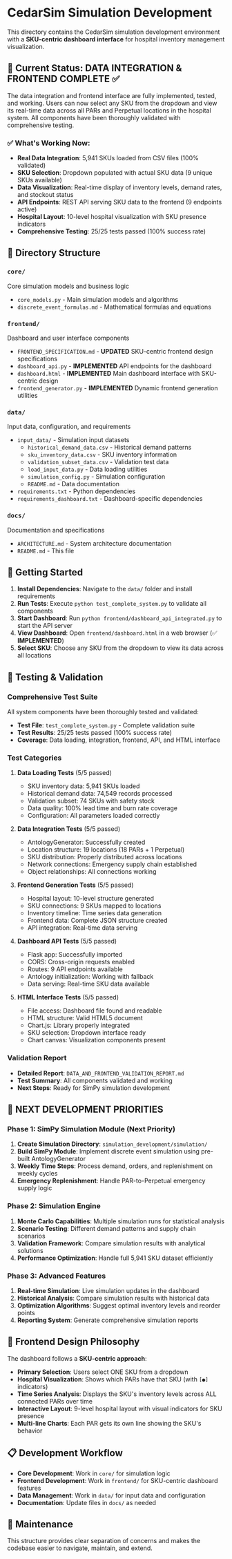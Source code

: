 # CedarSim Simulation Development

This directory contains the CedarSim simulation development environment with a **SKU-centric dashboard interface** for hospital inventory management visualization.

## 🎯 **Current Status: DATA INTEGRATION & FRONTEND COMPLETE** ✅

The data integration and frontend interface are fully implemented, tested, and working. Users can now select any SKU from the dropdown and view its real-time data across all PARs and Perpetual locations in the hospital system. All components have been thoroughly validated with comprehensive testing.

### ✅ **What's Working Now:**
- **Real Data Integration**: 5,941 SKUs loaded from CSV files (100% validated)
- **SKU Selection**: Dropdown populated with actual SKU data (9 unique SKUs available)
- **Data Visualization**: Real-time display of inventory levels, demand rates, and stockout status
- **API Endpoints**: REST API serving SKU data to the frontend (9 endpoints active)
- **Hospital Layout**: 10-level hospital visualization with SKU presence indicators
- **Comprehensive Testing**: 25/25 tests passed (100% success rate)

## 📁 Directory Structure

### `core/`
Core simulation models and business logic
- `core_models.py` - Main simulation models and algorithms
- `discrete_event_formulas.md` - Mathematical formulas and equations

### `frontend/`
Dashboard and user interface components
- `FRONTEND_SPECIFICATION.md` - **UPDATED** SKU-centric frontend design specifications
- `dashboard_api.py` - **IMPLEMENTED** API endpoints for the dashboard
- `dashboard.html` - **IMPLEMENTED** Main dashboard interface with SKU-centric design
- `frontend_generator.py` - **IMPLEMENTED** Dynamic frontend generation utilities

### `data/`
Input data, configuration, and requirements
- `input_data/` - Simulation input datasets
  - `historical_demand_data.csv` - Historical demand patterns
  - `sku_inventory_data.csv` - SKU inventory information
  - `validation_subset_data.csv` - Validation test data
  - `load_input_data.py` - Data loading utilities
  - `simulation_config.py` - Simulation configuration
  - `README.md` - Data documentation
- `requirements.txt` - Python dependencies
- `requirements_dashboard.txt` - Dashboard-specific dependencies

### `docs/`
Documentation and specifications
- `ARCHITECTURE.md` - System architecture documentation
- `README.md` - This file

## 🚀 Getting Started

1. **Install Dependencies**: Navigate to the `data/` folder and install requirements
2. **Run Tests**: Execute `python test_complete_system.py` to validate all components
3. **Start Dashboard**: Run `python frontend/dashboard_api_integrated.py` to start the API server
4. **View Dashboard**: Open `frontend/dashboard.html` in a web browser (✅ **IMPLEMENTED**)
5. **Select SKU**: Choose any SKU from the dropdown to view its data across all locations

## 🧪 **Testing & Validation**

### **Comprehensive Test Suite**
All system components have been thoroughly tested and validated:

- **Test File**: `test_complete_system.py` - Complete validation suite
- **Test Results**: 25/25 tests passed (100% success rate)
- **Coverage**: Data loading, integration, frontend, API, and HTML interface

### **Test Categories**
1. **Data Loading Tests** (5/5 passed)
   - SKU inventory data: 5,941 SKUs loaded
   - Historical demand data: 74,549 records processed
   - Validation subset: 74 SKUs with safety stock
   - Data quality: 100% lead time and burn rate coverage
   - Configuration: All parameters loaded correctly

2. **Data Integration Tests** (5/5 passed)
   - AntologyGenerator: Successfully created
   - Location structure: 19 locations (18 PARs + 1 Perpetual)
   - SKU distribution: Properly distributed across locations
   - Network connections: Emergency supply chain established
   - Object relationships: All connections working

3. **Frontend Generation Tests** (5/5 passed)
   - Hospital layout: 10-level structure generated
   - SKU connections: 9 SKUs mapped to locations
   - Inventory timeline: Time series data generation
   - Frontend data: Complete JSON structure created
   - API integration: Real-time data serving

4. **Dashboard API Tests** (5/5 passed)
   - Flask app: Successfully imported
   - CORS: Cross-origin requests enabled
   - Routes: 9 API endpoints available
   - Antology initialization: Working with fallback
   - Data serving: Real-time SKU data available

5. **HTML Interface Tests** (5/5 passed)
   - File access: Dashboard file found and readable
   - HTML structure: Valid HTML5 document
   - Chart.js: Library properly integrated
   - SKU selection: Dropdown interface ready
   - Chart canvas: Visualization components present

### **Validation Report**
- **Detailed Report**: `DATA_AND_FRONTEND_VALIDATION_REPORT.md`
- **Test Summary**: All components validated and working
- **Next Steps**: Ready for SimPy simulation development

## 🎯 **NEXT DEVELOPMENT PRIORITIES**

### **Phase 1: SimPy Simulation Module** (Next Priority)
1. **Create Simulation Directory**: `simulation_development/simulation/`
2. **Build SimPy Module**: Implement discrete event simulation using pre-built AntologyGenerator
3. **Weekly Time Steps**: Process demand, orders, and replenishment on weekly cycles
4. **Emergency Replenishment**: Handle PAR-to-Perpetual emergency supply logic

### **Phase 2: Simulation Engine**
1. **Monte Carlo Capabilities**: Multiple simulation runs for statistical analysis
2. **Scenario Testing**: Different demand patterns and supply chain scenarios
3. **Validation Framework**: Compare simulation results with analytical solutions
4. **Performance Optimization**: Handle full 5,941 SKU dataset efficiently

### **Phase 3: Advanced Features**
1. **Real-time Simulation**: Live simulation updates in the dashboard
2. **Historical Analysis**: Compare simulation results with historical data
3. **Optimization Algorithms**: Suggest optimal inventory levels and reorder points
4. **Reporting System**: Generate comprehensive simulation reports

## 🎨 **Frontend Design Philosophy**

The dashboard follows a **SKU-centric approach**:

- **Primary Selection**: Users select ONE SKU from a dropdown
- **Hospital Visualization**: Shows which PARs have that SKU (with `[●]` indicators)
- **Time Series Analysis**: Displays the SKU's inventory levels across ALL connected PARs over time
- **Interactive Layout**: 9-level hospital layout with visual indicators for SKU presence
- **Multi-line Charts**: Each PAR gets its own line showing the SKU's behavior

## 📋 Development Workflow

- **Core Development**: Work in `core/` for simulation logic
- **Frontend Development**: Work in `frontend/` for SKU-centric dashboard features
- **Data Management**: Work in `data/` for input data and configuration
- **Documentation**: Update files in `docs/` as needed

## 🔧 Maintenance

This structure provides clear separation of concerns and makes the codebase easier to navigate, maintain, and extend.
